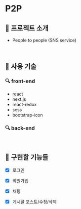 # P2P

## 🔨 프로젝트 소개

- People to people (SNS service)

<br />

## 🔨 사용 기술

### 🔍 front-end

- react
- next.js
- react-redux
- scss
- bootstrap-icon

### 🔍 back-end


<br />

## 🔨 구현할 기능들

- [x] 로그인
- [x] 회원가입
- [x] 채팅
- [x] 게시글 포스트/수정/삭제


